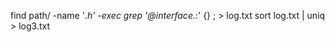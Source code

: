 find path/ -name '*.h' -exec  grep '@interface.*:' {} \;  > log.txt
sort log.txt | uniq  > log3.txt
